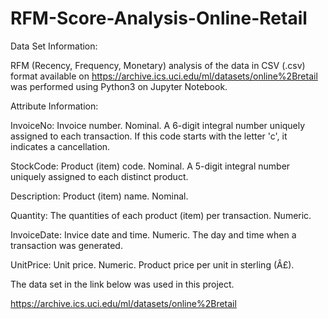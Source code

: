 # RFM-Score-Analysis-Online-Retail

Data Set Information:

RFM (Recency, Frequency, Monetary) analysis of the data in CSV (.csv) format available on https://archive.ics.uci.edu/ml/datasets/online%2Bretail was performed using Python3 on Jupyter Notebook.

Attribute Information:

InvoiceNo: Invoice number. Nominal. A 6-digit integral number uniquely assigned to each transaction. If this code starts with the letter 'c', it indicates a cancellation.

StockCode: Product (item) code. Nominal. A 5-digit integral number uniquely assigned to each distinct product.

Description: Product (item) name. Nominal.

Quantity: The quantities of each product (item) per transaction. Numeric.

InvoiceDate: Invice date and time. Numeric. The day and time when a transaction was generated.

UnitPrice: Unit price. Numeric. Product price per unit in sterling (Â£).

The data set in the link below was used in this project.

https://archive.ics.uci.edu/ml/datasets/online%2Bretail
